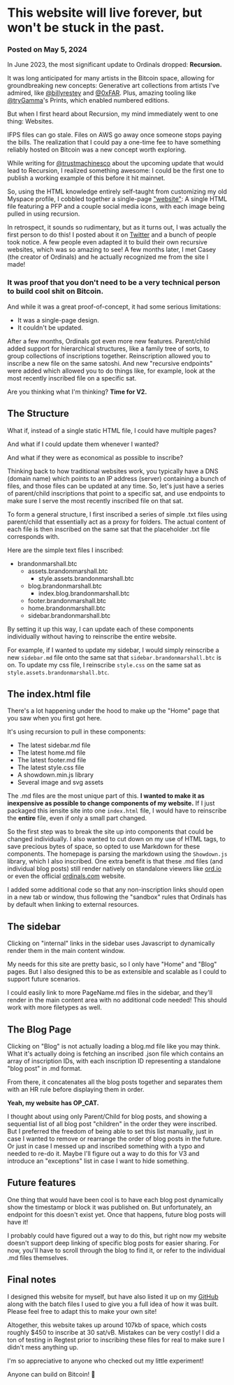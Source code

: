 # This website will live forever, but won't be stuck in the past.
### Posted on May 5, 2024

In June 2023, the most significant update to Ordinals dropped: **Recursion.**

It was long anticipated for many artists in the Bitcoin space, allowing for groundbreaking new concepts: Generative art collections from artists I've admired, like [@billyrestey](https://twitter.com/billyrestey) and [@0xFAR](https://twitter.com/0xfar). Plus, amazing tooling like [@tryGamma](https://twitter.com/tryGamma)'s Prints, which enabled numbered editions.

But when I first heard about Recursion, my mind immediately went to one thing: Websites.

IFPS files can go stale. Files on AWS go away once someone stops paying the bills. The realization that I could pay a one-time fee to have something reliably hosted on Bitcoin was a new concept worth exploring.

While writing for [@trustmachinesco](https://twitter.com/trustmachinesco) about the upcoming update that would lead to Recursion, I realized something awesome: I could be the first one to publish a working example of this before it hit mainnet.

So, using the HTML knowledge entirely self-taught from customizing my old Myspace profile, I cobbled together a single-page ["website"](https://ordinals.com/preview/111bb15037a4665a79701edb84050b802be1b16791f4a6f03a673d2d3e23cf70i0): A single HTML file featuring a PFP and a couple social media icons, with each image being pulled in using recursion.

In retrospect, it sounds so rudimentary, but as it turns out, I was actually the first person to do this! I posted about it on [Twitter](https://twitter.com/marshallmixing/status/1668383269598167040) and a bunch of people took notice. A few people even adapted it to build their own recursive websites, which was so amazing to see! A few months later, I met Casey (the creator of Ordinals) and he actually recognized me from the site I made! 

### It was proof that you don't need to be a very technical person to build cool shit on Bitcoin.

And while it was a great proof-of-concept, it had some serious limitations:

- It was a single-page design.
- It couldn't be updated.

After a few months, Ordinals got even more new features. Parent/child added support for hierarchical structures, like a family tree of sorts, to group collections of inscriptions together. Reinscription allowed you to inscribe a new file on the same satoshi. And new "recursive endpoints" were added which allowed you to do things like, for example, look at the most recently inscribed file on a specific sat.

Are you thinking what I'm thinking? **Time for V2.**

## The Structure

What if, instead of a single static HTML file, I could have multiple pages?   

And what if I could update them whenever I wanted?   

And what if they were as economical as possible to inscribe?

Thinking back to how traditional websites work, you typically have a DNS (domain name) which points to an IP address (server) containing a bunch of files, and those files can be updated at any time. So, let's just have a series of parent/child inscriptions that point to a specific sat, and use endpoints to make sure I serve the most recently inscribed file on that sat.

To form a general structure, I first inscribed a series of simple .txt files using parent/child that essentially act as a proxy for folders. The actual content of each file is then inscribed on the same sat that the placeholder .txt file corresponds with.

Here are the simple text files I inscribed:
* brandonmarshall.btc
    * assets.brandonmarshall.btc
        * style.assets.brandonmarshall.btc
    * blog.brandonmarshall.btc
        * index.blog.brandonmarshall.btc
    * footer.brandonmarshall.btc
    * home.brandonmarshall.btc
    * sidebar.brandonmarshall.btc

By setting it up this way, I can update each of these components individually without having to reinscribe the entire website.

For example, if I wanted to update my sidebar, I would simply reinscribe a new `sidebar.md` file onto the same sat that `sidebar.brandonmarshall.btc` is on. To update my css file, I reinscribe `style.css` on the same sat as `style.assets.brandonmarshall.btc`.

## The index.html file

There's a lot happening under the hood to make up the "Home" page that you saw when you first got here.

It's using recursion to pull in these components:
- The latest sidebar.md file
- The latest home.md file
- The latest footer.md file
- The latest style.css file
- A showdown.min.js library
- Several image and svg assets

The .md files are the most unique part of this. **I wanted to make it as inexpensive as possible to change components of my website.** If I just packaged this iensite site into one `index.html` file, I would have to reinscribe the **entire** file, even if only a small part changed.

So the first step was to break the site up into components that could be changed individually. I also wanted to cut down on my use of HTML tags, to save precious bytes of space, so opted to use Markdown for these components. The homepage is parsing the markdown using the `Showdown.js` library, which I also inscribed. One extra benefit is that these .md files (and individual blog posts) still render natively on standalone viewers like [ord.io](https://ord.io) or even the official [ordinals.com](https://ordinals.com) website.

I added some additional code so that any non-inscription links should open in a new tab or window, thus following the "sandbox" rules that Ordinals has by default when linking to external resources.

## The sidebar

Clicking on "internal" links in the sidebar uses Javascript to dynamically render them in the main content window.

My needs for this site are pretty basic, so I only have "Home" and "Blog" pages. But I also designed this to be as extensible and scalable as I could to support future scenarios. 

I could easily link to more PageName.md files in the sidebar, and they'll render in the main content area with no additional code needed! This should work with more filetypes as well.

## The Blog Page

Clicking on "Blog" is not actually loading a blog.md file like you may think. What it's actually doing is fetching an inscribed .json file which contains an array of inscription IDs, with each inscription ID representing a standalone "blog post" in .md format.

From there, it concatenates all the blog posts together and separates them with an HR rule before displaying them in order.

**Yeah, my website has OP_CAT.**

I thought about using only Parent/Child for blog posts, and showing a sequential list of all blog post "children" in the order they were inscribed. But I preferred the freedom of being able to set this list manually, just in case I wanted to remove or rearrange the order of blog posts in the future. Or just in case I messed up and inscribed something with a typo and needed to re-do it. Maybe I'll figure out a way to do this for V3 and introduce an "exceptions" list in case I want to hide something.

## Future features

One thing that would have been cool is to have each blog post dynamically show the timestamp or block it was published on. But unfortunately, an endpoint for this doesn't exist yet. Once that happens, future blog posts will have it!

I probably could have figured out a way to do this, but right now my website doesn't support deep linking of specific blog posts for easier sharing. For now, you'll have to scroll through the blog to find it, or refer to the individual .md files themselves.

## Final notes

I designed this website for myself, but have also listed it up on my [GitHub](https://github.com/brandonjamesmarshall/website-v2/) along with the batch files I used to give you a full idea of how it was built. Please feel free to adapt this to make your own site!

Altogether, this website takes up around 107kb of space, which costs roughly $450 to inscribe at 30 sat/vB. Mistakes can be very costly! I did a ton of testing in Regtest prior to inscribing these files for real to make sure I didn't mess anything up.

I'm so appreciative to anyone who checked out my little experiment! 

Anyone can build on Bitcoin! 🧡
